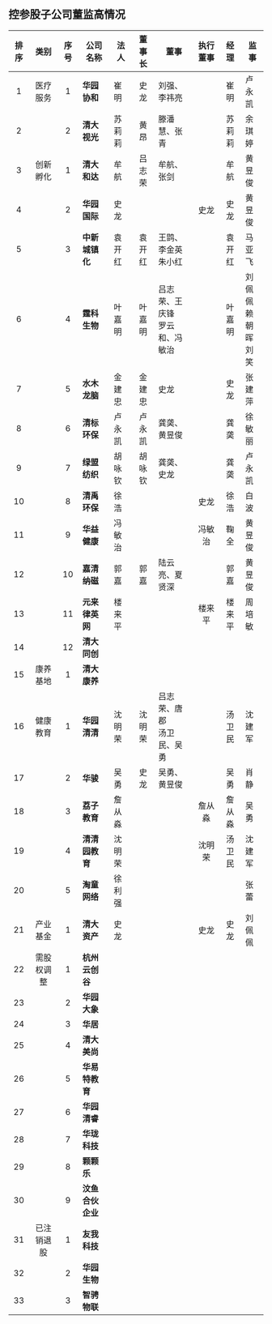 ## 控参股子公司董监高情况


|排序|类别|序号|公司名称|法人|董事长|董事|执行董事|经理|监事|
|:--:|:---:|:--:|----|----|:---:|----|:---:|:---:|---|
|1|医疗服务|1|<B>华园协和</B>|崔明|史龙|刘强、李祎亮||崔明|卢永凯|
|2||2|<B>清大视光</B>|苏莉莉|黄昂|滕潘慧、张青||苏莉莉|余琪婷|
|3|创新孵化|1|<B>清大和达</B>|牟航|吕志荣|牟航、张剑||牟航|黄昱俊|
|4||2|<B>华园国际</B>|史龙|||史龙|史龙|黄昱俊|
|5||3|<B>中新城镇化</B>|袁开红|袁开红|王鹍、李金英<br>朱小红||袁开红|马亚飞|
|6||4|<B>霆科生物</B>|叶嘉明|叶嘉明|吕志荣、王庆锋<br>罗云和、冯敏治||叶嘉明|刘佩佩<br>赖朝晖<br>刘笑|
|7||5|<B>水木龙脑</B>|金建忠|金建忠|史龙||史龙|张建萍|
|8||6|<B>清标环保</B>|卢永凯|卢永凯|龚䶮、黄昱俊||龚䶮|徐敏丽|
|9||7|<B>绿盟纺织</B>|胡咏钦|胡咏钦|龚䶮、史龙||龚䶮|卢永凯|
|10||8|<B>清禹环保</B>|徐浩|||史龙|徐浩|白波|
|11||9|<B>华益健康</B>|冯敏治|||冯敏治|鞠全|黄昱俊|
|12||10|<B>嘉清纳磁</B>|郭嘉|郭嘉|陆云亮、夏贤深||郭嘉|黄昱俊|
|13||11|<B>元来律英网</B>|楼来平|||楼来平|楼来平|周培敏|
|14||12|<B>清大同创</B>|||
|15|康养基地|1|<B>清大康养</B>|||
|16|健康教育|1|<B>华园清清</B>|沈明荣|沈明荣|吕志荣、唐郡<br>汤卫民、吴勇||汤卫民|沈建军|
|17||2|<B>华骏</B>|吴勇|史龙|吴勇、黄昱俊||吴勇|肖静|
|18||3|<B>荔子教育</B>|詹从淼|||詹从淼|詹从淼|吴勇|
|19||4|<B>清清园教育</B>|沈明荣|||沈明荣|汤卫民|沈建军|
|20||5|<B>淘童网络</B>|徐利强|||||张蕾|
|21|产业基金|1|<B>清大资产</B>|史龙|||史龙|史龙|刘佩佩|
|22|需股权调整|1|<B>杭州云创谷</B>|||
|23||2|<B>华园大象</B>|||
|24||3|<B>华居</B>|||
|25||4|<B>清大美尚</B>|||
|26||5|<B>华易特教育</B>|||
|27||6|<B>华园清睿</B>|||
|28||7|<B>华珑科技</B>|||
|29||8|<B>颗颗乐</B>|||
|30||9|<B>汶鱼合伙企业</B>|||
|31|已注销退股|1|<B>友我科技</B>|||
|32||2|<B>华园生物</B>|||
|33||3|<B>智骋物联</B>|||
